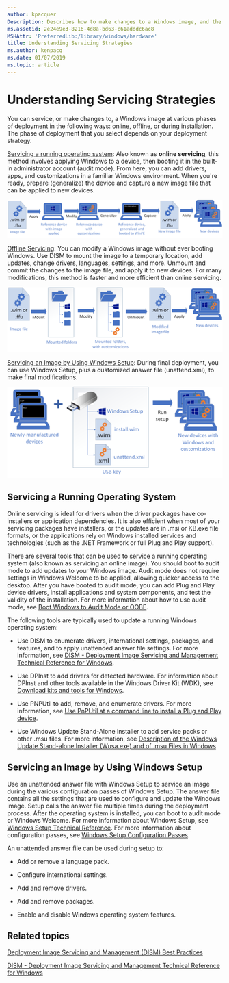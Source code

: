 ```yaml
---
author: kpacquer
Description: Describes how to make changes to a Windows image, and the phases for when you can make changes.
ms.assetid: 2e24e9e3-8216-4d8a-bd63-c61adddc6ac8
MSHAttr: 'PreferredLib:/library/windows/hardware'
title: Understanding Servicing Strategies
ms.author: kenpacq
ms.date: 01/07/2019
ms.topic: article
---
```


# Understanding Servicing Strategies

You can service, or make changes to, a Windows image at various phases of deployment in the following ways: online, offline, or during installation. The phase of deployment that you select depends on your deployment strategy.

[Servicing a running operating system](audit-mode-overview.md): Also known as **online servicing**, this method involves applying Windows to a device, then booting it in the built-in administrator account (audit mode). From here, you can add drivers, apps, and customizations in a familiar Windows environment. When you're ready, prepare (generalize) the device and capture a new image file that can be applied to new devices. 

![Modify an image online: Start with an image file (either .wim or .ffu format). Apply it to a reference device. Modify it in Windows. Generalize it to prepare it for capturing. Capture the image into a new image file (either .wim or .ffu format). Apply it to new devices.](images/servicing_audit.png)

[Offline Servicing](mount-and-modify-a-windows-image-using-dism.md): You can modify a Windows image without ever booting Windows. Use DISM to mount the image to a temporary location, add updates, change drivers, languages, settings, and more. Unmount and commit the changes to the image file, and apply it to new devices.
For many modifications, this method is faster and more efficient than online servicing. 

![Modify an image offline: Start with an image file (either .wim or .ffu format). Mount the file using DISM. It appears as a group of folders. Modify it using DISM, adding drivers, languages, and more. Use DISM to unmount and commit the changes back to the original image file. Apply it to new devices.](images/servicing_mount.png)

[Servicing an Image by Using Windows Setup](windows-setup-automation-overview.md): During final deployment, you can use Windows Setup, plus a customized answer file (unattend.xml), to make final modifications.

![Servicing with Setup: Start with a new device with a USB that contains Windows Setup, your Windows image file, and an unattend.xml customization file. Apply it to new devices.](images/servicing_unattend.png)

## <span id="onlineservicingstrategy"></span>Servicing a Running Operating System

Online servicing is ideal for drivers when the driver packages have co-installers or application dependencies. It is also efficient when most of your servicing packages have installers, or the updates are in .msi or KB.exe file formats, or the applications rely on Windows installed services and technologies (such as the .NET Framework or full Plug and Play support).

There are several tools that can be used to service a running operating system (also known as servicing an online image). You should boot to audit mode to add updates to your Windows image. Audit mode does not require settings in Windows Welcome to be applied, allowing quicker access to the desktop. After you have booted to audit mode, you can add Plug and Play device drivers, install applications and system components, and test the validity of the installation. For more information about how to use audit mode, see [Boot Windows to Audit Mode or OOBE](boot-windows-to-audit-mode-or-oobe.md).

The following tools are typically used to update a running Windows operating system:

-   Use DISM to enumerate drivers, international settings, packages, and features, and to apply unattended answer file settings. For more information, see [DISM - Deployment Image Servicing and Management Technical Reference for Windows](dism---deployment-image-servicing-and-management-technical-reference-for-windows.md).

-   Use DPInst to add drivers for detected hardware. For information about DPInst and other tools available in the Windows Driver Kit (WDK), see [Download kits and tools for Windows](http://go.microsoft.com/fwlink/?LinkId=89603).

-   Use PNPUtil to add, remove, and enumerate drivers. For more information, see [Use PnPUtil at a command line to install a Plug and Play device](http://go.microsoft.com/fwlink/?LinkId=139151).

-   Use Windows Update Stand-Alone Installer to add service packs or other .msu files. For more information, see [Description of the Windows Update Stand-alone Installer (Wusa.exe) and of .msu Files in Windows](http://go.microsoft.com/fwlink/?LinkId=90850)


## <span id="servicingdeploymentstrategy"></span>Servicing an Image by Using Windows Setup


Use an unattended answer file with Windows Setup to service an image during the various configuration passes of Windows Setup. The answer file contains all the settings that are used to configure and update the Windows image. Setup calls the answer file multiple times during the deployment process. After the operating system is installed, you can boot to audit mode or Windows Welcome. For more information about Windows Setup, see [Windows Setup Technical Reference](windows-setup-technical-reference.md). For more information about configuration passes, see [Windows Setup Configuration Passes](windows-setup-configuration-passes.md).

An unattended answer file can be used during setup to:

-   Add or remove a language pack.

-   Configure international settings.

-   Add and remove drivers.

-   Add and remove packages.

-   Enable and disable Windows operating system features.


## <span id="related_topics"></span>Related topics


[Deployment Image Servicing and Management (DISM) Best Practices](deployment-image-servicing-and-management--dism--best-practices.md)

[DISM - Deployment Image Servicing and Management Technical Reference for Windows](dism---deployment-image-servicing-and-management-technical-reference-for-windows.md)

 

 






